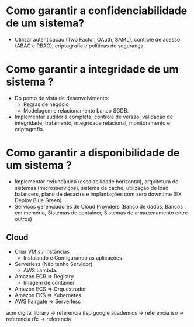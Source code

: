 # Como garantir a confidenciabilidade de um sistema?

- Utilizar autenticação (Two Factor, OAuth, SAML), controle de acesso (ABAC e RBAC), criptografia e políticas de segurança.

# Como garantir a integridade de um sistema ?

- Do ponto de vista de desenvolvimento:
    - Regras de negócio
    - Modelagem e relacionamento banco SGDB.
- Implementar auditoria completa, controle de versão, validação de integridade, tratamento, integridade relacional, monitoramento e criptografia. 

# Como garantir a disponibilidade de um sistema ?

- Implementar redundânica (escalabilidade horizontal), arquitetura de sistemas (microsserviços), sistema de cache, utilização de load balancers, plano de desastre e implantações com zero downtime (EX Deploy Blue Green).
- Serviços gerenciadores de Cloud Providers (Banco de dados, Bancos em memória, Sistemas de container, Sistemas de armazenamento entre outros)

## Cloud

- Criar VM's / Instâncias
    - Instalando e Configurando as aplicações
- Serverless (Não tenho Servidor)
    - AWS Lambda.
- Amazon ECR => Registry
    - Imagem de container
- Amazon ECS => Orquestrador
- Amazon EKS => Kubernetes
- AWS Fairgate => Serverless

acm digital library -> referencia ifsp
google academics -> referencia
iso -> referencia
rfc -> referencia